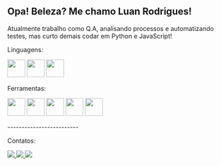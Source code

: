 <h2> Opa! Beleza? Me chamo Luan Rodrigues!</h2>
  
<p>Atualmente trabalho como Q.A, analisando processos e automatizando testes, mas curto demais codar em Python e JavaScript!</p>

<div>
  <p>Linguagens:</p>
  <img heigth="30" width="40" src="https://cdn.jsdelivr.net/gh/devicons/devicon/icons/python/python-original.svg" />
  <img heigth="30" width="40" src="https://cdn.jsdelivr.net/gh/devicons/devicon/icons/javascript/javascript-original.svg" />
  <img heigth="30" width="40" src="https://cdn.jsdelivr.net/gh/devicons/devicon/icons/java/java-original.svg" />
  <p>Ferramentas:</p>
  <img heigth="30" width="40" src="https://cdn.icon-icons.com/icons2/2107/PNG/512/file_type_robotframework_icon_130193.png" />
  <img heigth="30" width="40" src="https://img.icons8.com/color/80/000000/selenium-test-automation.png"/>
  <img heigth="30" width="40" src="https://cdn.jsdelivr.net/gh/devicons/devicon/icons/nodejs/nodejs-original.svg" />
  <img heigth="30" width="40" src="https://symbols.getvecta.com/stencil_74/144_aws-lambda-icon.1304c1b730.svg" />
  <img heigth="30" width="40" src="https://seekicon.com/free-icon-download/airflow_1.svg" />
</div>
<div>
  <p>-------------------------</p>
  <p>Contatos:</p>
  <a href="mailto:luanrodriguesdev@gmail.com"><img src="https://img.shields.io/badge/Gmail-D14836?style=for-the-badge&logo=gmail&logoColor=white"</a>
  <a href="https://www.facebook.com/luanrodriguesdev/"><img src="https://img.shields.io/badge/Facebook-1877F2?style=for-the-badge&logo=facebook&logoColor=white"</a>
  <a href="https://www.linkedin.com/in/luanrodriguesferreira/"><img src="https://img.shields.io/badge/LinkedIn-0077B5?style=for-the-badge&logo=linkedin&logoColor=white"</a>
</div>


  
